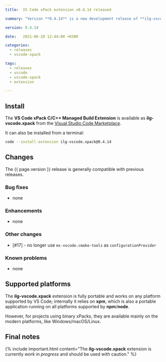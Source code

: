 ```yaml
---
title:  VS Code xPack extension v0.4.14 released

summary: "Version **0.4.14** is a new development release of **ilg-vscode.xpack**; it uses a new version of the liquid engine."

version: 0.4.14

date:   2021-06-20 12:44:00 +0300

categories:
  - releases
  - vscode-xpack

tags:
  - releases
  - vscode
  - vscode-xpack
  - extension

---
```


## Install

The **VS Code xPack C/C++ Managed Build Extension** is
available as **ilg-vscode.xpack** from the
[Visual Studio Code Marketplace](https://marketplace.visualstudio.com/items?itemName=ilg-vscode.xpack).

It can also be installed from a terminal:

```sh
code --install-extension ilg-vscode.xpack@0.4.14
```

## Changes

The {{ page.version }} release
is generally compatible with previous releases.

### Bug fixes

- none

### Enhancements

- none

### Other changes

- [#17] - no longer use `ms-vscode.cmake-tools` as `configurationProvider`

### Known problems

- none

## Supported platforms

The **ilg-vscode.xpack** extension is fully portable and works on any
platform supported by VS Code; internally it relies on **xpm**, which
is also a portable application running on all platforms supported
by **npm**/**node**.

However, for projects using binary xPacks, they are available mainly
on the modern platforms, like Windows/macOS/Linux.

## Final notes

{% include important.html content="The **ilg-vscode.xpack** extension
is currently _work in progress_ and should be used with caution." %}
